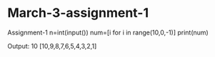 # March-3-assignment-1
Assignment-1
n=int(input())
num=[i for i in range(10,0,-1)]
print(num)

Output:
10
[10,9,8,7,6,5,4,3,2,1]
